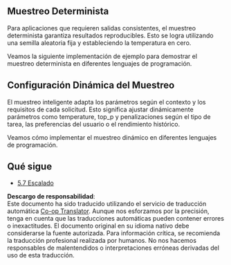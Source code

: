 <!--
CO_OP_TRANSLATOR_METADATA:
{
  "original_hash": "3cb0da3badd51d73ab78ebade2827d98",
  "translation_date": "2025-06-12T21:51:28+00:00",
  "source_file": "05-AdvancedTopics/mcp-sampling/README.md",
  "language_code": "es"
}
-->
## Muestreo Determinista

Para aplicaciones que requieren salidas consistentes, el muestreo determinista garantiza resultados reproducibles. Esto se logra utilizando una semilla aleatoria fija y estableciendo la temperatura en cero.

Veamos la siguiente implementación de ejemplo para demostrar el muestreo determinista en diferentes lenguajes de programación.

## Configuración Dinámica del Muestreo

El muestreo inteligente adapta los parámetros según el contexto y los requisitos de cada solicitud. Esto significa ajustar dinámicamente parámetros como temperature, top_p y penalizaciones según el tipo de tarea, las preferencias del usuario o el rendimiento histórico.

Veamos cómo implementar el muestreo dinámico en diferentes lenguajes de programación.

## Qué sigue

- [5.7 Escalado](../mcp-scaling/README.md)

**Descargo de responsabilidad**:  
Este documento ha sido traducido utilizando el servicio de traducción automática [Co-op Translator](https://github.com/Azure/co-op-translator). Aunque nos esforzamos por la precisión, tenga en cuenta que las traducciones automáticas pueden contener errores o inexactitudes. El documento original en su idioma nativo debe considerarse la fuente autorizada. Para información crítica, se recomienda la traducción profesional realizada por humanos. No nos hacemos responsables de malentendidos o interpretaciones erróneas derivadas del uso de esta traducción.